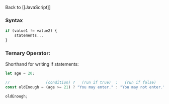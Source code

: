 Back to [[JavaScript]]

### Syntax

```Javascript
if (value1 != value2) {
	statements...
}
```

### Ternary Operator:
Shorthand for writing if statements:

```javascript
let age = 20;

//                (condition) ?   (run if true)  :   (run if false)    ;
const oldEnough = (age >= 21) ? "You may enter." : "You may not enter.";

oldEnough;
```
